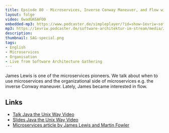 ```yaml
---
title: Epsiode 80 - Microservices, Inverse Conway Maneuver, and Flow with James Lewis - Live from Software Architecture Gathering
layout: folge
video: 6wadGK6AFO0
embedded-mp3: https://www.podcaster.de/simpleplayer/?id=show~1evriw~software-architektur-im-stream~pod-ed8f7a06022db80a16c5a18c72&v=1634213017
mp3: https://1evriw.podcaster.de/software-architektur-im-stream/media/JamesLewisMicroservices.mp3
description: 
thumbnail: SAG-special.png
tags:
- English
- Microservices
- Organisation
- Live from Software Architecture Gathering
---
```


James Lewis is one of the microservices pioneers. We talk about when
to use microservices and the organizational side of microservices
e.g. the inverse Conway maneuver. Lately, James became interested in flow.


## Links

* [Talk Java the Unix Way Video](https://www.infoq.com/presentations/Micro-Services/)
* [Slides Java the Unix Way Video](http://2012.33degree.org/pdf/JamesLewisMicroServices.pdf)
* [Microservices article by James Lewis and Martin Fowler](https://www.martinfowler.com/articles/microservices.html)

